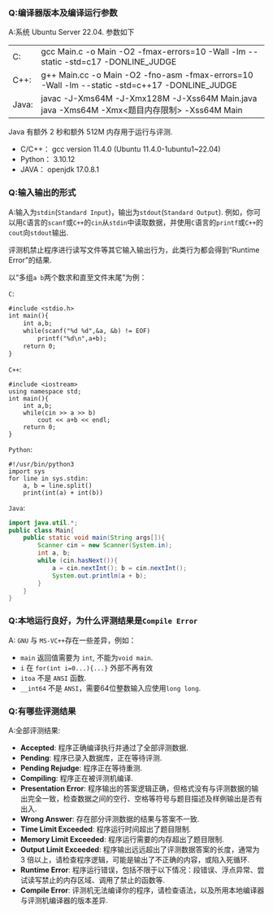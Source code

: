 ### Q:编译器版本及编译运行参数
A:系统 Ubuntu Server 22.04. 参数如下

| | |
|:----|:-------------------------------------------------------------------------------|
|C:|gcc Main.c -o Main -O2 -fmax-errors=10 -Wall -lm --static -std=c17 -DONLINE_JUDGE|
|C++:|g++ Main.cc -o Main -O2 -fno-asm -fmax-errors=10 -Wall -lm --static -std=c++17 -DONLINE_JUDGE|
|Java:|javac -J-Xms64M -J-Xmx128M -J-Xss64M Main.java <br/> java -Xms64M -Xmx<题目内存限制> -Xss64M Main |

Java 有额外 2 秒和额外 512M 内存用于运行与评测.

- C/C++： gcc version 11.4.0 (Ubuntu 11.4.0-1ubuntu1~22.04) 
- Python： 3.10.12
- JAVA： openjdk 17.0.8.1

### Q:输入输出的形式
A:输入为`stdin`(`Standard Input`)，输出为`stdout`(`Standard Output`). 例如，你可以用`C`语言的`scanf`或`C++`的`cin`从`stdin`中读取数据，并使用`C`语言的`printf`或`C++`的`cout`向`stdout`输出.

评测机禁止程序进行读写文件等其它输入输出行为，此类行为都会得到“Runtime Error”的结果.

以“多组`a b`两个数求和直至文件末尾”为例：

`C`:

```gcc
#include <stdio.h>
int main(){
    int a,b;
    while(scanf("%d %d",&a, &b) != EOF)
        printf("%d\n",a+b);
    return 0;
}
```

`C++`:

```g++
#include <iostream>
using namespace std;
int main(){
    int a,b;
    while(cin >> a >> b)
        cout << a+b << endl;
    return 0;
}
```
`Python`:

```python3
#!/usr/bin/python3
import sys
for line in sys.stdin:
    a, b = line.split()
    print(int(a) + int(b))
```

`Java`:

```java
import java.util.*;
public class Main{
    public static void main(String args[]){
        Scanner cin = new Scanner(System.in);
        int a, b;
        while (cin.hasNext()){
            a = cin.nextInt(); b = cin.nextInt();
            System.out.println(a + b);
        }
    }
}
```

### Q:本地运行良好，为什么评测结果是`Compile Error`
A: `GNU` 与 `MS-VC++`存在一些差异，例如：

- `main` 返回值需要为 `int`, 不能为`void main`.
- `i` 在 `for(int i=0...){...}` 外部不再有效
- `itoa` 不是 `ANSI` 函数.
- `__int64` 不是 `ANSI`，需要64位整数输入应使用`long long`.

### Q:有哪些评测结果
A:全部评测结果:

- <strong class="text-success">Accepted</strong>:               程序正确编译执行并通过了全部评测数据.
- <strong class="text-default">Pending</strong>:                程序已录入数据库，正在等待评测.
- <strong class="text-default">Pending Rejudge</strong>:        程序正在等待重测.
- <strong class="text-default">Compiling</strong>:              程序正在被评测机编译.
- <strong class="text-danger" >Presentation Error</strong>:     程序输出的答案逻辑正确，但格式没有与评测数据的输出完全一致，检查数据之间的空行、空格等符号与题目描述及样例输出是否有出入.
- <strong class="text-danger" >Wrong Answer</strong>:           存在部分评测数据的结果与答案不一致.
- <strong class="text-warning">Time Limit Exceeded</strong>:    程序运行时间超出了题目限制.
- <strong class="text-warning">Memory Limit Exceeded</strong>:  程序运行需要的内存超出了题目限制.
- <strong class="text-warning">Output Limit Exceeded</strong>:  程序输出远远超出了评测数据答案的长度，通常为 3 倍以上，请检查程序逻辑，可能是输出了不正确的内容，或陷入死循环.
- <strong class="text-warning">Runtime Error</strong>:          程序运行错误，包括不限于以下情况：段错误、浮点异常、尝试读写禁止的内存区域、调用了禁止的函数等.
- <strong class="text-info">Compile Error</strong>:             评测机无法编译你的程序，请检查语法，以及所用本地编译器与评测机编译器的版本差异.

